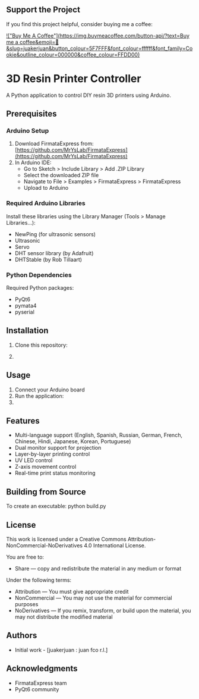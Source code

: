 ## Support the Project

If you find this project helpful, consider buying me a coffee:

[!["Buy Me A Coffee"](https://img.buymeacoffee.com/button-api/?text=Buy me a coffee&emoji=🍺&slug=juakerjuan&button_colour=5F7FFF&font_colour=ffffff&font_family=Cookie&outline_colour=000000&coffee_colour=FFDD00)](https://www.buymeacoffee.com/juakerjuan)


# 3D Resin Printer Controller

A Python application to control DIY resin 3D printers using Arduino.

## Prerequisites

### Arduino Setup
1. Download FirmataExpress from: [https://github.com/MrYsLab/FirmataExpress](https://github.com/MrYsLab/FirmataExpress)
2. In Arduino IDE:
   - Go to Sketch > Include Library > Add .ZIP Library
   - Select the downloaded ZIP file
   - Navigate to File > Examples > FirmataExpress > FirmataExpress
   - Upload to Arduino

### Required Arduino Libraries
Install these libraries using the Library Manager (Tools > Manage Libraries...):
- NewPing (for ultrasonic sensors)
- Ultrasonic
- Servo
- DHT sensor library (by Adafruit)
- DHTStable (by Rob Tillaart)

### Python Dependencies
Required Python packages:

- PyQt6
- pymata4
- pyserial

## Installation

1. Clone this repository:

2. 
## Usage

1. Connect your Arduino board
2. Run the application:
3. 
## Features

- Multi-language support (English, Spanish, Russian, German, French, Chinese, Hindi, Japanese, Korean, Portuguese)
- Dual monitor support for projection
- Layer-by-layer printing control
- UV LED control
- Z-axis movement control
- Real-time print status monitoring

## Building from Source

To create an executable:
python build.py


## License

This work is licensed under a Creative Commons Attribution-NonCommercial-NoDerivatives 4.0 International License.

You are free to:
- Share — copy and redistribute the material in any medium or format

Under the following terms:
- Attribution — You must give appropriate credit
- NonCommercial — You may not use the material for commercial purposes
- NoDerivatives — If you remix, transform, or build upon the material, you may not distribute the modified material

## Authors

- Initial work - [juakerjuan : juan fco r.l.]

## Acknowledgments

- FirmataExpress team
- PyQt6 community
